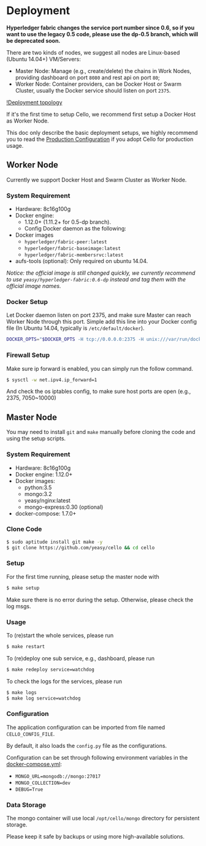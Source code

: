 # Deployment

**Hyperledger fabric changes the service port number since 0.6, so if you want to use the legacy 0.5 code, please use the dp-0.5 branch, which will be deprecated soon.**

There are two kinds of nodes, we suggest all nodes are Linux-based (Ubuntu 14.04+) VM/Servers: 

* Master Node: Manage (e.g., create/delete) the chains in Work Nodes, providing dashboard on port `8080` and rest api on port `80`;
* Worker Node: Container providers, can be Docker Host or Swarm Cluster, usually the Docker service should listen on port `2375`.

[!Deployment topology](imgs/deployment.png)

If it's the first time to setup Cello, we recommend first setup a Docker Host as Worker Node. 

This doc only describe the basic deployment setups, we highly recommend you to read the [Production Configuration](production_config.md) if you adopt Cello for production usage.

## Worker Node
Currently we support Docker Host and Swarm Cluster as Worker Node.

### System Requirement
* Hardware: 8c16g100g
* Docker engine:
    - 1.12.0+ (1.11.2+ for 0.5-dp branch).
    - Config Docker daemon as the following:
* Docker images
    - `hyperledger/fabric-peer:latest`
    - `hyperledger/fabric-baseimage:latest`
    - `hyperledger/fabric-membersrvc:latest`
* aufs-tools (optional): Only required on ubuntu 14.04.

*Notice: the official image is still changed quickly, we currently recommend to use `yeasy/hyperledger-fabric:0.6-dp` instead and tag them with the official image names.*

### Docker Setup

Let Docker daemon listen on port 2375, and make sure Master can reach Worker Node through this port. Simple add this line into your Docker config file (In Ubuntu 14.04, typically is `/etc/default/docker`).
```sh
DOCKER_OPTS="$DOCKER_OPTS -H tcp://0.0.0.0:2375 -H unix:///var/run/docker.sock --api-cors-header='*' --default-ulimit=nofile=8192:16384 --default-ulimit=nproc=8192:16384"
```

### Firewall Setup
Make sure ip forward is enabled, you can simply run the follow command.

```sh
$ sysctl -w net.ipv4.ip_forward=1
```
And check the os iptables config, to make sure host ports are open (e.g., 2375, 7050~10000)

## Master Node
You may need to install `git` and `make` manually before cloning the code and using the setup scripts. 

### System Requirement
* Hardware: 8c16g100g
* Docker engine: 1.12.0+
* Docker images:
    - python:3.5
    - mongo:3.2
    - yeasy/nginx:latest
    - mongo-express:0.30 (optional)
* docker-compose: 1.7.0+


### Clone Code

```sh
$ sudo aptitude install git make -y
$ git clone https://github.com/yeasy/cello && cd cello
```

###  Setup

For the first time running, please setup the master node with

```sh
$ make setup
```

Make sure there is no error during the setup. Otherwise, please check the log msgs.

### Usage

To (re)start the whole services, please run

```sh
$ make restart
```

To (re)deploy one sub service, e.g., dashboard, please run

```sh
$ make redeploy service=watchdog
```

To check the logs for the services, please run

```sh
$ make logs
$ make log service=watchdog
```

### Configuration
The application configuration can be imported from file named `CELLO_CONFIG_FILE`.

By default, it also loads the `config.py` file as the configurations.

Configuration can be set through following environment variables in the [docker-compose.yml](docker-compose.yml):

* `MONGO_URL=mongodb://mongo:27017`
* `MONGO_COLLECTION=dev`
* `DEBUG=True`

### Data Storage
The mongo container will use local `/opt/cello/mongo` directory for persistent storage. 

Please keep it safe by backups or using more high-available solutions.
